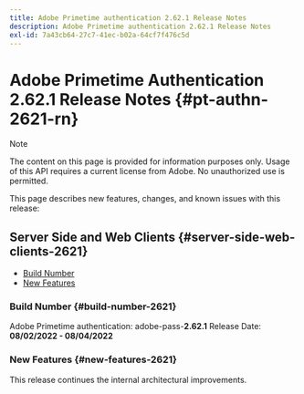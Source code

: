 ```yaml
---
title: Adobe Primetime authentication 2.62.1 Release Notes
description: Adobe Primetime authentication 2.62.1 Release Notes
exl-id: 7a43cb64-27c7-41ec-b02a-64cf7f476c5d
---
```

# Adobe Primetime Authentication 2.62.1 Release Notes {#pt-authn-2621-rn}

>[!NOTE]
>
>The content on this page is provided for information purposes only. Usage of this API requires a current license from Adobe. No unauthorized use is permitted.

This page describes new features, changes, and known issues with this release:

## Server Side and Web Clients {#server-side-web-clients-2621}

* [Build Number](#build-number-2621)
* [New Features](#new-features-2621)

### Build Number {#build-number-2621}

Adobe Primetime authentication: adobe-pass-**2.62.1**
Release Date: **08/02/2022 - 08/04/2022** 

### New Features {#new-features-2621}

This release continues the internal architectural improvements.
